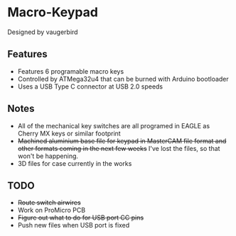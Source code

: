 # Macro-Keypad
Designed by vaugerbird

Features
---------

* Features 6 programable macro keys
* Controlled by ATMega32u4 that can be burned with Arduino bootloader
* Uses a USB Type C connector at USB 2.0 speeds

Notes
------

* All of the mechanical key switches are all programed in EAGLE as Cherry MX keys or similar footprint
* ~~Machined aluminium base file for keypad in MasterCAM file format and other formats coming in the next few weeks~~ I've lost the files, so that won't be happening.
* 3D files for case currently in the works

TODO
------
* ~~Route switch airwires~~
* Work on ProMicro PCB
* ~~Figure out what to do for USB port CC pins~~
* Push new files when USB port is fixed
